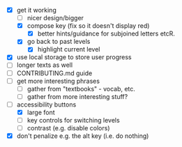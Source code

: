 - [x] get it working
  - [ ] nicer design/bigger
  - [x] compose key (fix so it doesn't display red)
    - [x] better hints/guidance for subjoined letters etcR.
  - [x] go back to past levels
    - [x] highlight current level
- [x] use local storage to store user progress
- [ ] longer texts as well
- [ ] CONTRIBUTING.md guide
- [ ] get more interesting phrases
  - [ ] gather from "textbooks" - vocab, etc.
  - [ ] gather from more interesting stuff?
- [ ] accessibility buttons
  - [x] large font
  - [ ] key controls for switching levels
  - [ ] contrast (e.g. disable colors)
- [x] don't penalize e.g. the alt key (i.e. do nothing)

